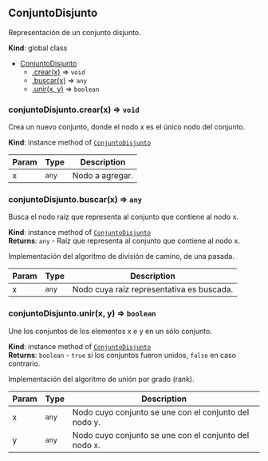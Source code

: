 <a name="ConjuntoDisjunto"></a>

## ConjuntoDisjunto
Representación de un conjunto disjunto.

**Kind**: global class  

* [ConjuntoDisjunto](#ConjuntoDisjunto)
    * [.crear(x)](#ConjuntoDisjunto+crear) ⇒ <code>void</code>
    * [.buscar(x)](#ConjuntoDisjunto+buscar) ⇒ <code>any</code>
    * [.unir(x, y)](#ConjuntoDisjunto+unir) ⇒ <code>boolean</code>

<a name="ConjuntoDisjunto+crear"></a>

### conjuntoDisjunto.crear(x) ⇒ <code>void</code>
Crea un nuevo conjunto, donde el nodo x es el único nodo del conjunto.

**Kind**: instance method of [<code>ConjuntoDisjunto</code>](#ConjuntoDisjunto)  

| Param | Type | Description |
| --- | --- | --- |
| x | <code>any</code> | Nodo a agregar. |

<a name="ConjuntoDisjunto+buscar"></a>

### conjuntoDisjunto.buscar(x) ⇒ <code>any</code>
Busca el nodo raíz que representa al conjunto que contiene al nodo x.

**Kind**: instance method of [<code>ConjuntoDisjunto</code>](#ConjuntoDisjunto)  
**Returns**: <code>any</code> - Raíz que representa al conjunto que contiene al nodo x.

Implementación del algoritmo de división de camino, de una pasada.  

| Param | Type | Description |
| --- | --- | --- |
| x | <code>any</code> | Nodo cuya raíz representativa es buscada. |

<a name="ConjuntoDisjunto+unir"></a>

### conjuntoDisjunto.unir(x, y) ⇒ <code>boolean</code>
Une los conjuntos de los elementos x e y en un sólo conjunto.

**Kind**: instance method of [<code>ConjuntoDisjunto</code>](#ConjuntoDisjunto)  
**Returns**: <code>boolean</code> - `true` si los conjuntos fueron unidos, `false` en caso contrario.

Implementación del algoritmo de unión por grado (rank).  

| Param | Type | Description |
| --- | --- | --- |
| x | <code>any</code> | Nodo cuyo conjunto se une con el conjunto del nodo y. |
| y | <code>any</code> | Nodo cuyo conjunto se une con el conjunto del nodo x. |

